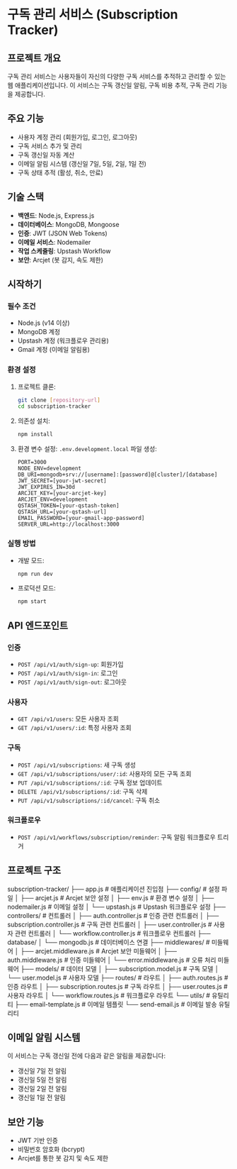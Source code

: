 # 구독 관리 서비스 (Subscription Tracker)

## 프로젝트 개요

구독 관리 서비스는 사용자들이 자신의 다양한 구독 서비스를 추적하고 관리할 수 있는 웹 애플리케이션입니다. 이 서비스는 구독 갱신일 알림, 구독 비용 추적, 구독 관리 기능을 제공합니다.

## 주요 기능

- 사용자 계정 관리 (회원가입, 로그인, 로그아웃)
- 구독 서비스 추가 및 관리
- 구독 갱신일 자동 계산
- 이메일 알림 시스템 (갱신일 7일, 5일, 2일, 1일 전)
- 구독 상태 추적 (활성, 취소, 만료)

## 기술 스택

- **백엔드**: Node.js, Express.js
- **데이터베이스**: MongoDB, Mongoose
- **인증**: JWT (JSON Web Tokens)
- **이메일 서비스**: Nodemailer
- **작업 스케줄링**: Upstash Workflow
- **보안**: Arcjet (봇 감지, 속도 제한)

## 시작하기

### 필수 조건

- Node.js (v14 이상)
- MongoDB 계정
- Upstash 계정 (워크플로우 관리용)
- Gmail 계정 (이메일 알림용)

### 환경 설정

1. 프로젝트 클론:

   ```bash
   git clone [repository-url]
   cd subscription-tracker
   ```

2. 의존성 설치:

   ```bash
   npm install
   ```

3. 환경 변수 설정:
   `.env.development.local` 파일 생성:
   ```
   PORT=3000
   NODE_ENV=development
   DB_URI=mongodb+srv://[username]:[password]@[cluster]/[database]
   JWT_SECRET=[your-jwt-secret]
   JWT_EXPIRES_IN=30d
   ARCJET_KEY=[your-arcjet-key]
   ARCJET_ENV=development
   QSTASH_TOKEN=[your-qstash-token]
   QSTASH_URL=[your-qstash-url]
   EMAIL_PASSWORD=[your-gmail-app-password]
   SERVER_URL=http://localhost:3000
   ```

### 실행 방법

- 개발 모드:

  ```bash
  npm run dev
  ```

- 프로덕션 모드:
  ```bash
  npm start
  ```

## API 엔드포인트

### 인증

- `POST /api/v1/auth/sign-up`: 회원가입
- `POST /api/v1/auth/sign-in`: 로그인
- `POST /api/v1/auth/sign-out`: 로그아웃

### 사용자

- `GET /api/v1/users`: 모든 사용자 조회
- `GET /api/v1/users/:id`: 특정 사용자 조회

### 구독

- `POST /api/v1/subscriptions`: 새 구독 생성
- `GET /api/v1/subscriptions/user/:id`: 사용자의 모든 구독 조회
- `PUT /api/v1/subscriptions/:id`: 구독 정보 업데이트
- `DELETE /api/v1/subscriptions/:id`: 구독 삭제
- `PUT /api/v1/subscriptions/:id/cancel`: 구독 취소

### 워크플로우

- `POST /api/v1/workflows/subscription/reminder`: 구독 알림 워크플로우 트리거

## 프로젝트 구조

subscription-tracker/
├── app.js # 애플리케이션 진입점
├── config/ # 설정 파일
│ ├── arcjet.js # Arcjet 보안 설정
│ ├── env.js # 환경 변수 설정
│ ├── nodemailer.js # 이메일 설정
│ └── upstash.js # Upstash 워크플로우 설정
├── controllers/ # 컨트롤러
│ ├── auth.controller.js # 인증 관련 컨트롤러
│ ├── subscription.controller.js # 구독 관련 컨트롤러
│ ├── user.controller.js # 사용자 관련 컨트롤러
│ └── workflow.controller.js # 워크플로우 컨트롤러
├── database/
│ └── mongodb.js # 데이터베이스 연결
├── middlewares/ # 미들웨어
│ ├── arcjet.middleware.js # Arcjet 보안 미들웨어
│ ├── auth.middleware.js # 인증 미들웨어
│ └── error.middleware.js # 오류 처리 미들웨어
├── models/ # 데이터 모델
│ ├── subscription.model.js # 구독 모델
│ └── user.model.js # 사용자 모델
├── routes/ # 라우트
│ ├── auth.routes.js # 인증 라우트
│ ├── subscription.routes.js # 구독 라우트
│ ├── user.routes.js # 사용자 라우트
│ └── workflow.routes.js # 워크플로우 라우트
└── utils/ # 유틸리티
├── email-template.js # 이메일 템플릿
└── send-email.js # 이메일 발송 유틸리티

## 이메일 알림 시스템

이 서비스는 구독 갱신일 전에 다음과 같은 알림을 제공합니다:

- 갱신일 7일 전 알림
- 갱신일 5일 전 알림
- 갱신일 2일 전 알림
- 갱신일 1일 전 알림

## 보안 기능

- JWT 기반 인증
- 비밀번호 암호화 (bcrypt)
- Arcjet를 통한 봇 감지 및 속도 제한
